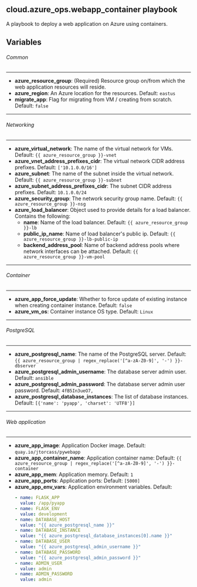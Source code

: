 ## cloud.azure_ops.webapp_container playbook

A playbook to deploy a web application on Azure using containers.

Variables
--------------

###### Common
--------------

* **azure_resource_group**: (Required) Resource group on/from which the web application resources will reside.
* **azure_region**: An Azure location for the resources. Default: `eastus`
* **migrate_app**: Flag for migrating from VM / creating from scratch. Default: `false`

--------------
###### Networking
--------------

* **azure_virtual_network**: The name of the virtual network for VMs. Default: `{{ azure_resource_group }}-vnet`
* **azure_vnet_address_prefixes_cidr**: The virtual network CIDR address prefixes. Default: `['10.1.0.0/16']`
* **azure_subnet**: The name of the subnet inside the virtual network. Default: `{{ azure_resource_group }}-subnet`
* **azure_subnet_address_prefixes_cidr**: The subnet CIDR address prefixes. Default: `10.1.0.0/24`
* **azure_security_group**: The network security group name. Default: `{{ azure_resource_group }}-nsg`
* **azure_load_balancer**: Object used to provide details for a load balancer. Contains the following:
  - **name**: Name of the load balancer. Default: `{{ azure_resource_group }}-lb`
  - **public_ip_name**: Name of load balancer's public ip. Default: `{{ azure_resource_group }}-lb-public-ip`
  - **backend_address_pool**: Name of backend address pools where network interfaces can be attached. Default: `{{ azure_resource_group }}-vm-pool`

--------------
###### Container
--------------
* **azure_app_force_update**: Whether to force update of existing instance when creating container instance. Default: `false`
* **azure_vm_os**: Container instance OS type. Default: `Linux`

--------------
###### PostgreSQL
--------------
* **azure_postgresql_name**: The name of the PostgreSQL server. Default: `{{ azure_resource_group | regex_replace('[^a-zA-Z0-9]', '-') }}-dbserver`
* **azure_postgresql_admin_username**: The database server admin user. Default: `ansible`
* **azure_postgresql_admin_password**: The database server admin user password. Default: `4fB5In3ueO7,`
* **azure_postgresql_database_instances**: The list of database instances. Default: `[{'name': 'pyapp', 'charset': 'UTF8'}]`

--------------
###### Web application
--------------

* **azure_app_image**: Application Docker image. Default: `quay.io/jtorcass/pywebapp`
* **azure_app_container_name**: Application container name: Default: `{{ azure_resource_group | regex_replace('[^a-zA-Z0-9]', '-') }}-container`
* **azure_app_mem**: Application memory. Default: `1`
* **azure_app_ports**: Application ports: Default: `[5000]`
* **azure_app_env_vars**: Application environment variables.
  Default:
  ```yaml
  - name: FLASK_APP
    value: /app/pyapp
  - name: FLASK_ENV
    value: development
  - name: DATABASE_HOST
    value: "{{ azure_postgresql_name }}"
  - name: DATABASE_INSTANCE
    value: "{{ azure_postgresql_database_instances[0].name }}"
  - name: DATABASE_USER
    value: "{{ azure_postgresql_admin_username }}"
  - name: DATABASE_PASSWORD
    value: "{{ azure_postgresql_admin_password }}"
  - name: ADMIN_USER
    value: admin
  - name: ADMIN_PASSWORD
    value: admin
  ```